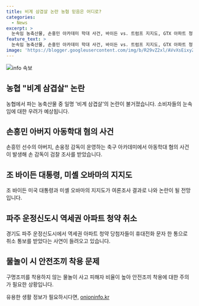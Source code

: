 ```yaml
---
title: 비계 삼겹살 논란 농협 믿음은 어디로?
categories:
  - News
excerpt: >
  눈속임 농축산물, 손흥민 아카데미 학대 사건, 바이든 vs. 트럼프 지지도, GTX 아파트 청약 취소, 물놀이 안전띠 미착용 사고 등 요즘 뜨거운 이슈를 총망라하여 확인하세요! 눈속임 농축산물, 손흥민 아카데미 학대 사건, 바이든 vs. 트럼프 지지도, GTX 아파트 청약 취소, 물놀이 안전띠 미착용 사고 등 다양한 주제를 다루고 있습니다. 클릭하세요!
feature_text: >
  눈속임 농축산물, 손흥민 아카데미 학대 사건, 바이든 vs. 트럼프 지지도, GTX 아파트 청약 취소, 물놀이 안전띠 미착용 사고 등 요즘 뜨거운 이슈를 총망라하여 확인하세요! 눈속임 농축산물, 손흥민 아카데미 학대 사건, 바이든 vs. 트럼프 지지도, GTX 아파트 청약 취소, 물놀이 안전띠 미착용 사고 등 다양한 주제를 다루고 있습니다. 클릭하세요!
image: 'https://blogger.googleusercontent.com/img/b/R29vZ2xl/AVvXsEixyZcFfHzMRdzZMjFBmAUKJYCLCGyLL1o632UiGVXcaFdKo_bkvkuCioo0uUKlGfBVcT3P84aROyZIXSBEx3Aw5nCQ3pTgDom1WDC4m8eifvWiAmWEEVb4x6G_l8C0QH225ldMjyaFvpxGEBGNO37VmDTDMHGhJPq73UglMfDca1-0aw/s1600/blogspot.png'
---
```


<p><img src="https://blogger.googleusercontent.com/img/b/R29vZ2xl/AVvXsEixyZcFfHzMRdzZMjFBmAUKJYCLCGyLL1o632UiGVXcaFdKo_bkvkuCioo0uUKlGfBVcT3P84aROyZIXSBEx3Aw5nCQ3pTgDom1WDC4m8eifvWiAmWEEVb4x6G_l8C0QH225ldMjyaFvpxGEBGNO37VmDTDMHGhJPq73UglMfDca1-0aw/s1600/blogspot.png" alt="info 속보" /></p>

<h2 data-ke-size="size26">농협 "비계 삼겹살" 논란</h2>

<p data-ke-size="size16">농협에서 파는 농축산물 중 일명 '비계 삼겹살'의 논란이 불거졌습니다. 소비자들의 눈속임에 대한 우려가 예상됩니다.</p>

<h2 data-ke-size="size26">손흥민 아버지 아동학대 혐의 사건</h2>

<p data-ke-size="size16">손흥민 선수의 아버지, 손웅정 감독이 운영하는 축구 아카데미에서 아동학대 혐의 사건이 발생해 손 감독이 검찰 조사를 받았습니다.</p>

<h2 data-ke-size="size26">조 바이든 대통령, 미셸 오바마의 지지도</h2>

<p data-ke-size="size16">조 바이든 미국 대통령과 미셸 오바마의 지지도가 여론조사 결과로 나와 논란이 될 전망입니다.</p>

<h2 data-ke-size="size26">파주 운정신도시 역세권 아파트 청약 취소</h2>

<p data-ke-size="size16">경기도 파주 운정신도시에서 역세권 아파트 청약 당첨자들이 휴대전화 문자 한 통으로 취소 통보를 받았다는 사연이 들려오고 있습니다.</p>

<h2 data-ke-size="size26">물놀이 시 안전조끼 착용 문제</h2>

<p data-ke-size="size16">구명조끼를 착용하지 않는 물놀이 사고 피해자 비율이 높아 안전조끼 착용에 대한 주의가 필요한 상황입니다.</p>
유용한 생활 정보가 필요하시다면, <a href="https://onioninfo.kr" rel="dofollow">onioninfo.kr</a>


